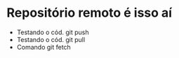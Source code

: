 # Repositório remoto é isso aí 

* Testando o cód. git push
* Testando o cód. git pull
* Comando git fetch
